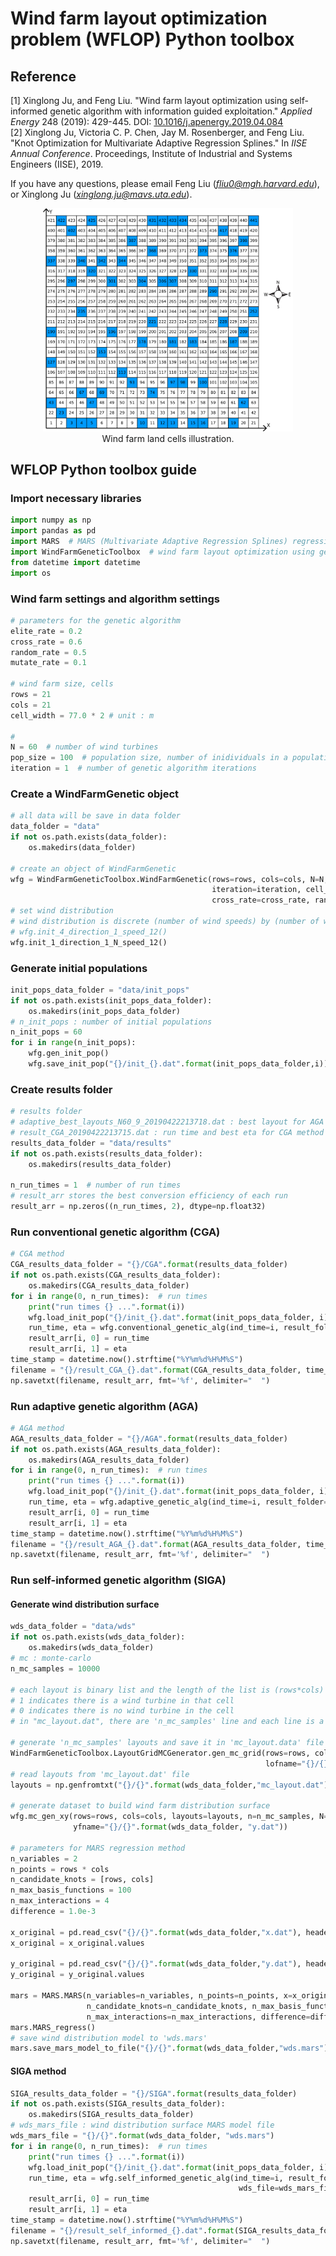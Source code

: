 # Wind farm layout optimization problem (WFLOP) Python toolbox
## Reference
[1] Xinglong Ju, and Feng Liu. "Wind farm layout optimization using self-informed genetic algorithm with information guided exploitation." *Applied Energy* 248 (2019): 429-445. DOI: <a href="https://doi.org/10.1016/j.apenergy.2019.04.084" target="_blank">10.1016/j.apenergy.2019.04.084</a><br/>
[2] Xinglong Ju, Victoria C. P. Chen, Jay M. Rosenberger, and Feng Liu. "Knot Optimization for Multivariate Adaptive Regression Splines." In *IISE Annual Conference*. Proceedings, Institute of Industrial and Systems Engineers (IISE), 2019.

If you have any questions, please email Feng Liu (*fliu0@mgh.harvard.edu*), or Xinglong Ju (*xinglong.ju@mavs.uta.edu*).

<p align="center"> 
    <img width="400" src="/IMAGES/wfi.png" alt="Wind farm land cells illustration"/><br/>
    Wind farm land cells illustration.
</p>

## WFLOP Python toolbox guide
### Import necessary libraries
```python
import numpy as np
import pandas as pd
import MARS  # MARS (Multivariate Adaptive Regression Splines) regression class
import WindFarmGeneticToolbox  # wind farm layout optimization using genetic algorithms classes
from datetime import datetime
import os
```

### Wind farm settings and algorithm settings
```python
# parameters for the genetic algorithm
elite_rate = 0.2
cross_rate = 0.6
random_rate = 0.5
mutate_rate = 0.1

# wind farm size, cells
rows = 21
cols = 21
cell_width = 77.0 * 2 # unit : m

#
N = 60  # number of wind turbines
pop_size = 100  # population size, number of inidividuals in a population
iteration = 1  # number of genetic algorithm iterations
```

### Create a WindFarmGenetic object
```python
# all data will be save in data folder
data_folder = "data"
if not os.path.exists(data_folder):
    os.makedirs(data_folder)

# create an object of WindFarmGenetic
wfg = WindFarmGeneticToolbox.WindFarmGenetic(rows=rows, cols=cols, N=N, pop_size=pop_size,
                                             iteration=iteration, cell_width=cell_width, elite_rate=elite_rate,
                                             cross_rate=cross_rate, random_rate=random_rate, mutate_rate=mutate_rate)
# set wind distribution
# wind distribution is discrete (number of wind speeds) by (number of wind directions)
# wfg.init_4_direction_1_speed_12()
wfg.init_1_direction_1_N_speed_12()
```

### Generate initial populations
```python
init_pops_data_folder = "data/init_pops"
if not os.path.exists(init_pops_data_folder):
    os.makedirs(init_pops_data_folder)
# n_init_pops : number of initial populations
n_init_pops = 60
for i in range(n_init_pops):
    wfg.gen_init_pop()
    wfg.save_init_pop("{}/init_{}.dat".format(init_pops_data_folder,i))
```

### Create results folder
```python
# results folder
# adaptive_best_layouts_N60_9_20190422213718.dat : best layout for AGA of run index 9
# result_CGA_20190422213715.dat : run time and best eta for CGA method
results_data_folder = "data/results"
if not os.path.exists(results_data_folder):
    os.makedirs(results_data_folder)

n_run_times = 1  # number of run times
# result_arr stores the best conversion efficiency of each run
result_arr = np.zeros((n_run_times, 2), dtype=np.float32)
```

### Run conventional genetic algorithm (CGA)
```python
# CGA method
CGA_results_data_folder = "{}/CGA".format(results_data_folder)
if not os.path.exists(CGA_results_data_folder):
    os.makedirs(CGA_results_data_folder)
for i in range(0, n_run_times):  # run times
    print("run times {} ...".format(i))
    wfg.load_init_pop("{}/init_{}.dat".format(init_pops_data_folder, i))
    run_time, eta = wfg.conventional_genetic_alg(ind_time=i, result_folder=CGA_results_data_folder)
    result_arr[i, 0] = run_time
    result_arr[i, 1] = eta
time_stamp = datetime.now().strftime("%Y%m%d%H%M%S")
filename = "{}/result_CGA_{}.dat".format(CGA_results_data_folder, time_stamp)
np.savetxt(filename, result_arr, fmt='%f', delimiter="  ")
```

### Run adaptive genetic algorithm (AGA)
```python
# AGA method
AGA_results_data_folder = "{}/AGA".format(results_data_folder)
if not os.path.exists(AGA_results_data_folder):
    os.makedirs(AGA_results_data_folder)
for i in range(0, n_run_times):  # run times
    print("run times {} ...".format(i))
    wfg.load_init_pop("{}/init_{}.dat".format(init_pops_data_folder, i))
    run_time, eta = wfg.adaptive_genetic_alg(ind_time=i, result_folder=AGA_results_data_folder)
    result_arr[i, 0] = run_time
    result_arr[i, 1] = eta
time_stamp = datetime.now().strftime("%Y%m%d%H%M%S")
filename = "{}/result_AGA_{}.dat".format(AGA_results_data_folder, time_stamp)
np.savetxt(filename, result_arr, fmt='%f', delimiter="  ")
```

### Run self-informed genetic algorithm (SIGA)
#### Generate wind distribution surface
```python
wds_data_folder = "data/wds"
if not os.path.exists(wds_data_folder):
    os.makedirs(wds_data_folder)
# mc : monte-carlo
n_mc_samples = 10000

# each layout is binary list and the length of the list is (rows*cols)
# 1 indicates there is a wind turbine in that cell
# 0 indicates there is no wind turbine in the cell
# in "mc_layout.dat", there are 'n_mc_samples' line and each line is a layout.

# generate 'n_mc_samples' layouts and save it in 'mc_layout.data' file
WindFarmGeneticToolbox.LayoutGridMCGenerator.gen_mc_grid(rows=rows, cols=cols, n=n_mc_samples, N=N,
                                                         lofname="{}/{}".format(wds_data_folder, "mc_layout.dat"))
# read layouts from 'mc_layout.dat' file
layouts = np.genfromtxt("{}/{}".format(wds_data_folder,"mc_layout.dat"), delimiter="  ", dtype=np.int32)

# generate dataset to build wind farm distribution surface
wfg.mc_gen_xy(rows=rows, cols=cols, layouts=layouts, n=n_mc_samples, N=N, xfname="{}/{}".format(wds_data_folder, "x.dat"),
              yfname="{}/{}".format(wds_data_folder, "y.dat"))

# parameters for MARS regression method
n_variables = 2
n_points = rows * cols
n_candidate_knots = [rows, cols]
n_max_basis_functions = 100
n_max_interactions = 4
difference = 1.0e-3

x_original = pd.read_csv("{}/{}".format(wds_data_folder,"x.dat"), header=None, nrows=n_points, delim_whitespace=True)
x_original = x_original.values

y_original = pd.read_csv("{}/{}".format(wds_data_folder,"y.dat"), header=None, nrows=n_points, delim_whitespace=True)
y_original = y_original.values

mars = MARS.MARS(n_variables=n_variables, n_points=n_points, x=x_original, y=y_original,
                 n_candidate_knots=n_candidate_knots, n_max_basis_functions=n_max_basis_functions,
                 n_max_interactions=n_max_interactions, difference=difference)
mars.MARS_regress()
# save wind distribution model to 'wds.mars'
mars.save_mars_model_to_file("{}/{}".format(wds_data_folder,"wds.mars"))
```
#### SIGA method
```python
SIGA_results_data_folder = "{}/SIGA".format(results_data_folder)
if not os.path.exists(SIGA_results_data_folder):
    os.makedirs(SIGA_results_data_folder)
# wds_mars_file : wind distribution surface MARS model file
wds_mars_file = "{}/{}".format(wds_data_folder, "wds.mars")
for i in range(0, n_run_times):  # run times
    print("run times {} ...".format(i))
    wfg.load_init_pop("{}/init_{}.dat".format(init_pops_data_folder, i))
    run_time, eta = wfg.self_informed_genetic_alg(ind_time=i, result_folder=SIGA_results_data_folder,
                                                   wds_file=wds_mars_file)
    result_arr[i, 0] = run_time
    result_arr[i, 1] = eta
time_stamp = datetime.now().strftime("%Y%m%d%H%M%S")
filename = "{}/result_self_informed_{}.dat".format(SIGA_results_data_folder, time_stamp)
np.savetxt(filename, result_arr, fmt='%f', delimiter="  ")
```
